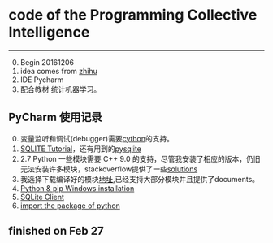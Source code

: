 # code of the Programming Collective Intelligence

---


0. Begin 20161206
1. idea comes from [zhihu](https://www.zhihu.com/question/28530832)
2. IDE Pycharm
3. 配合教材 统计机器学习。

## PyCharm 使用记录

0. 变量监听和调试(debugger)需要[cython](http://cython.org/)的支持。
1. [SQLITE Tutorial](http://www.runoob.com/sqlite/sqlite-tutorial.html)，还有用到的[pysqlite](https://github.com/ghaering/pysqlite)
2. 2.7 Python 一些模块需要 C++ 9.0 的支持，尽管我安装了相应的版本，仍旧无法安装许多模块，stackoverflow提供了一些[solutions](http://stackoverflow.com/questions/2817869/error-unable-to-find-vcvarsall-bat)
3. 我选择下载编译好的模块[地址](http://www.lfd.uci.edu/~gohlke/pythonlibs/),已经支持大部分模块并且提供了documents。
4. [Python & pip Windows installation](https://github.com/BurntSushi/nfldb/wiki/Python-&-pip-Windows-installation)
5. [SQLite Client](http://sqlitebrowser.org/)
6. [import the package of python](http://smilejay.com/2013/09/use-modules-in-other-directories/)

## finished on Feb 27  

